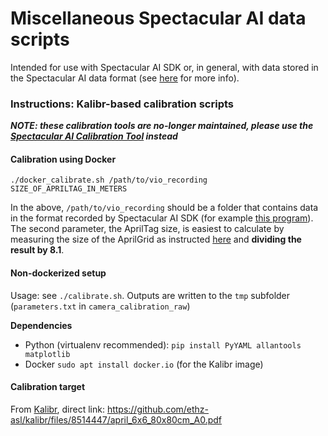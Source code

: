 # Miscellaneous Spectacular AI data scripts

Intended for use with Spectacular AI SDK or, in general, with data stored in the Spectacular AI data format (see [here](https://spectacularai.github.io/docs/sdk/recording.html) for more info).

### Instructions: Kalibr-based calibration scripts

**_NOTE: these calibration tools are no-longer maintained, please use the [Spectacular AI Calibration Tool](https://spectacularai.github.io/docs/sdk/tools/calibration.html) instead_**

#### Calibration using Docker

    ./docker_calibrate.sh /path/to/vio_recording SIZE_OF_APRILTAG_IN_METERS

In the above, `/path/to/vio_recording` should be a folder that contains data in the format recorded by Spectacular AI SDK (for example [this program](https://github.com/SpectacularAI/sdk-examples/blob/main/python/oak/vio_record.py)). The second parameter, the AprilTag size, is easiest to calculate by measuring the size of the AprilGrid as instructed [here](https://github.com/SpectacularAI/oak-d-capture/blob/master/measuring_calibration_target.jpg) and **dividing the result by 8.1**.

#### Non-dockerized setup

Usage: see `./calibrate.sh`.
Outputs are written to the `tmp` subfolder (`parameters.txt` in `camera_calibration_raw`)

**Dependencies**

 * Python (virtualenv recommended): `pip install PyYAML allantools matplotlib`
 * Docker `sudo apt install docker.io` (for the Kalibr image)

#### Calibration target

From [Kalibr](https://github.com/ethz-asl/kalibr/wiki/downloads), direct link: https://github.com/ethz-asl/kalibr/files/8514447/april_6x6_80x80cm_A0.pdf
